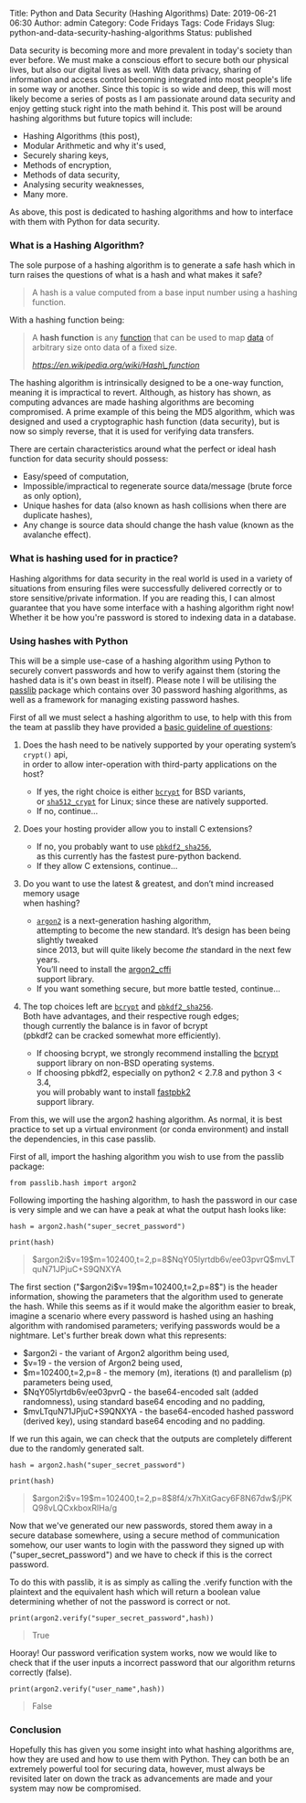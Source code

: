 Title: Python and Data Security (Hashing Algorithms)
Date: 2019-06-21 06:30
Author: admin
Category: Code Fridays
Tags: Code Fridays
Slug: python-and-data-security-hashing-algorithms
Status: published

<!-- wp:paragraph -->

Data security is becoming more and more prevalent in today's society than ever before. We must make a conscious effort to secure both our physical lives, but also our digital lives as well. With data privacy, sharing of information and access control becoming integrated into most people's life in some way or another. Since this topic is so wide and deep, this will most likely become a series of posts as I am passionate around data security and enjoy getting stuck right into the math behind it. This post will be around hashing algorithms but future topics will include:

<!-- /wp:paragraph -->

<!-- wp:list -->

-   Hashing Algorithms (this post),
-   Modular Arithmetic and why it's used,
-   Securely sharing keys,
-   Methods of encryption,
-   Methods of data security,
-   Analysing security weaknesses,
-   Many more.

<!-- /wp:list -->

<!-- wp:paragraph -->

As above, this post is dedicated to hashing algorithms and how to interface with them with Python for data security.

<!-- /wp:paragraph -->

<!-- wp:heading {"level":3} -->

### What is a Hashing Algorithm?

<!-- /wp:heading -->

<!-- wp:paragraph -->

The sole purpose of a hashing algorithm is to generate a safe hash which in turn raises the questions of what is a hash and what makes it safe?

<!-- /wp:paragraph -->

<!-- wp:quote -->

> A hash is a value computed from a base input number using a hashing function.

<!-- /wp:quote -->

<!-- wp:paragraph -->

With a hashing function being:

<!-- /wp:paragraph -->

<!-- wp:quote -->

> A **hash function** is any [function](https://en.wikipedia.org/wiki/Function_(mathematics)) that can be used to map [data](https://en.wikipedia.org/wiki/Data_(computing)) of arbitrary size onto data of a fixed size.
>
> <cite>https://en.wikipedia.org/wiki/Hash\_function</cite>

<!-- /wp:quote -->

<!-- wp:paragraph -->

The hashing algorithm is intrinsically designed to be a one-way function, meaning it is impractical to revert. Although, as history has shown, as computing advances are made hashing algorithms are becoming compromised. A prime example of this being the MD5 algorithm, which was designed and used a cryptographic hash function (data security), but is now so simply reverse, that it is used for verifying data transfers.

<!-- /wp:paragraph -->

<!-- wp:paragraph -->

There are certain characteristics around what the perfect or ideal hash function for data security should possess:

<!-- /wp:paragraph -->

<!-- wp:list -->

-   Easy/speed of computation,
-   Impossible/impractical to regenerate source data/message (brute force as only option),
-   Unique hashes for data (also known as hash collisions when there are duplicate hashes),
-   Any change is source data should change the hash value (known as the avalanche effect).

<!-- /wp:list -->

<!-- wp:heading {"level":3} -->

### What is hashing used for in practice?

<!-- /wp:heading -->

<!-- wp:paragraph -->

Hashing algorithms for data security in the real world is used in a variety of situations from ensuring files were successfully delivered correctly or to store sensitive/private information. If you are reading this, I can almost guarantee that you have some interface with a hashing algorithm right now! Whether it be how you're password is stored to indexing data in a database.

<!-- /wp:paragraph -->

<!-- wp:heading {"level":3} -->

### Using hashes with Python

<!-- /wp:heading -->

<!-- wp:paragraph -->

This will be a simple use-case of a hashing algorithm using Python to securely convert passwords and how to verify against them (storing the hashed data is it's own beast in itself). Please note I will be utilising the [passlib](https://passlib.readthedocs.io/en/stable/) package which contains over 30 password hashing algorithms, as well as a framework for managing existing password hashes.

<!-- /wp:paragraph -->

<!-- wp:paragraph -->

First of all we must select a hashing algorithm to use, to help with this from the team at passlib they have provided a [basic guideline of questions](https://passlib.readthedocs.io/en/stable/narr/quickstart.html):

<!-- /wp:paragraph -->

<!-- wp:list {"ordered":true} -->

1.  Does the hash need to be natively supported by your operating system’s `crypt()` api,\
    in order to allow inter-operation with third-party applications on the host?
    </p>

    -   If yes, the right choice is either [`bcrypt`](https://passlib.readthedocs.io/en/stable/lib/passlib.hash.bcrypt.html#passlib.hash.bcrypt) for BSD variants,\
        or [`sha512_crypt`](https://passlib.readthedocs.io/en/stable/lib/passlib.hash.sha512_crypt.html#passlib.hash.sha512_crypt) for Linux; since these are natively supported.
    -   If no, continue...

2.  Does your hosting provider allow you to install C extensions?
    -   If no, you probably want to use [`pbkdf2_sha256`](https://passlib.readthedocs.io/en/stable/lib/passlib.hash.pbkdf2_digest.html#passlib.hash.pbkdf2_sha256),\
        as this currently has the fastest pure-python backend.
    -   If they allow C extensions, continue...
3.  Do you want to use the latest & greatest, and don’t mind increased memory usage\
    when hashing?
    </p>

    -   [`argon2`](https://passlib.readthedocs.io/en/stable/lib/passlib.hash.argon2.html#passlib.hash.argon2) is a next-generation hashing algorithm,\
        attempting to become the new standard. It’s design has been being slightly tweaked\
        since 2013, but will quite likely become *the* standard in the next few years.\
        You’ll need to install the [argon2\_cffi](https://pypi.python.org/pypi/argon2_cffi)\
        support library.
    -   If you want something secure, but more battle tested, continue...

4.  The top choices left are [`bcrypt`](https://passlib.readthedocs.io/en/stable/lib/passlib.hash.bcrypt.html#passlib.hash.bcrypt) and [`pbkdf2_sha256`](https://passlib.readthedocs.io/en/stable/lib/passlib.hash.pbkdf2_digest.html#passlib.hash.pbkdf2_sha256).\
    Both have advantages, and their respective rough edges;\
    though currently the balance is in favor of bcrypt\
    (pbkdf2 can be cracked somewhat more efficiently).
    </p>

    -   If choosing bcrypt, we strongly recommend installing the [bcrypt](https://pypi.python.org/pypi/bcrypt)\
        support library on non-BSD operating systems.
    -   If choosing pbkdf2, especially on python2 \< 2.7.8 and python 3 \< 3.4,\
        you will probably want to install [fastpbk2](https://pypi.python.org/pypi/fastpbkdf2)\
        support library.

<!-- /wp:list -->

<!-- wp:paragraph -->

From this, we will use the argon2 hashing algorithm. As normal, it is best practice to set up a virtual environment (or conda environment) and install the dependencies, in this case passlib.

<!-- /wp:paragraph -->

<!-- wp:paragraph -->

First of all, import the hashing algorithm you wish to use from the passlib package:

<!-- /wp:paragraph -->

<!-- wp:syntaxhighlighter/code {"language":"python"} -->

``` {.wp-block-syntaxhighlighter-code}
from passlib.hash import argon2
```

<!-- /wp:syntaxhighlighter/code -->

<!-- wp:paragraph -->

Following importing the hashing algorithm, to hash the password in our case is very simple and we can have a peak at what the output hash looks like:

<!-- /wp:paragraph -->

<!-- wp:syntaxhighlighter/code {"language":"python"} -->

``` {.wp-block-syntaxhighlighter-code}
hash = argon2.hash("super_secret_password")

print(hash)
```

<!-- /wp:syntaxhighlighter/code -->

<!-- wp:quote -->

> \$argon2i\$v=19\$m=102400,t=2,p=8\$NqY05lyrtdb6v/ee03pvrQ\$mvLTquN71JPjuC+S9QNXYA

<!-- /wp:quote -->

<!-- wp:paragraph -->

The first section ("\$argon2i\$v=19\$m=102400,t=2,p=8\$") is the header information, showing the parameters that the algorithm used to generate the hash. While this seems as if it would make the algorithm easier to break, imagine a scenario where every password is hashed using an hashing algorithm with randomised parameters; verifying passwords would be a nightmare. Let's further break down what this represents:

<!-- /wp:paragraph -->

<!-- wp:list -->

-   \$argon2i - the variant of Argon2 algorithm being used,
-   \$v=19 - the version of Argon2 being used,
-   \$m=102400,t=2,p=8 - the memory (m), iterations (t) and parallelism (p) parameters being used,
-   \$NqY05lyrtdb6v/ee03pvrQ - the base64-encoded salt (added randomness), using standard base64 encoding and no padding,
-   \$mvLTquN71JPjuC+S9QNXYA - the base64-encoded hashed password (derived key), using standard base64 encoding and no padding.

<!-- /wp:list -->

<!-- wp:paragraph -->

If we run this again, we can check that the outputs are completely different due to the randomly generated salt.

<!-- /wp:paragraph -->

<!-- wp:syntaxhighlighter/code {"language":"python"} -->

``` {.wp-block-syntaxhighlighter-code}
hash = argon2.hash("super_secret_password")

print(hash)
```

<!-- /wp:syntaxhighlighter/code -->

<!-- wp:quote -->

> \$argon2i\$v=19\$m=102400,t=2,p=8\$8f4/x7hXitGacy6F8N67dw\$/jPKQ98vLQCxkboxRlHa/g

<!-- /wp:quote -->

<!-- wp:paragraph -->

Now that we've generated our new passwords, stored them away in a secure database somewhere, using a secure method of communication somehow, our user wants to login with the password they signed up with ("super\_secret\_password") and we have to check if this is the correct password.

<!-- /wp:paragraph -->

<!-- wp:paragraph -->

To do this with passlib, it is as simply as calling the .verify function with the plaintext and the equivalent hash which will return a boolean value determining whether of not the password is correct or not.

<!-- /wp:paragraph -->

<!-- wp:syntaxhighlighter/code {"language":"python"} -->

``` {.wp-block-syntaxhighlighter-code}
print(argon2.verify("super_secret_password",hash))
```

<!-- /wp:syntaxhighlighter/code -->

<!-- wp:quote -->

> True

<!-- /wp:quote -->

<!-- wp:paragraph -->

Hooray! Our password verification system works, now we would like to check that if the user inputs a incorrect password that our algorithm returns correctly (false).

<!-- /wp:paragraph -->

<!-- wp:syntaxhighlighter/code {"language":"python"} -->

``` {.wp-block-syntaxhighlighter-code}
print(argon2.verify("user_name",hash))
```

<!-- /wp:syntaxhighlighter/code -->

<!-- wp:quote -->

> False

<!-- /wp:quote -->

<!-- wp:heading {"level":3} -->

### Conclusion

<!-- /wp:heading -->

<!-- wp:paragraph -->

Hopefully this has given you some insight into what hashing algorithms are, how they are used and how to use them with Python. They can both be an extremely powerful tool for securing data, however, must always be revisited later on down the track as advancements are made and your system may now be compromised.

<!-- /wp:paragraph -->
